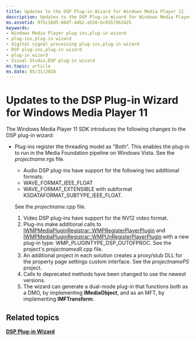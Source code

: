```yaml
---
title: Updates to the DSP Plug-in Wizard for Windows Media Player 11
description: Updates to the DSP Plug-in Wizard for Windows Media Player 11
ms.assetid: 975c18d5-06d7-4db2-a558-bc6557963425
keywords:
- Windows Media Player plug-ins,plug-in wizard
- plug-ins,plug-in wizard
- digital signal processing plug-ins,plug-in wizard
- DSP plug-ins,plug-in wizard
- plug-in wizard
- Visual Studio,DSP plug-in wizard
ms.topic: article
ms.date: 05/31/2018
---
```


# Updates to the DSP Plug-in Wizard for Windows Media Player 11

The Windows Media Player 11 SDK introduces the following changes to the DSP plug-in wizard:

-   Plug-ins register the threading model as "Both". This enables the plug-in to run in the Media Foundation pipeline on Windows Vista. See the *projectname*.rgs file.

    -   Audio DSP plug-ins have support for the following two additional formats:

    <!-- -->

    -   WAVE\_FORMAT\_IEEE\_FLOAT
    -   WAVE\_FORMAT\_EXTENSIBLE with subformat KSDATAFORMAT\_SUBTYPE\_IEEE\_FLOAT.

    See the *projectname*.cpp file.

    1.  Video DSP plug-ins have support for the NV12 video format.
    2.  Plug-ins make additional calls to [IWMPMediaPluginRegistrar::WMPRegisterPlayerPlugin](/windows/desktop/api/wmpservices/nf-wmpservices-iwmpmediapluginregistrar-wmpregisterplayerplugin) and [IWMPMediaPluginRegistrar::WMPUnRegisterPlayerPlugin](/windows/desktop/api/wmpservices/nf-wmpservices-iwmpmediapluginregistrar-wmpunregisterplayerplugin) with a new plug-in type: WMP\_PLUGINTYPE\_DSP\_OUTOFPROC. See the project's *projectnamedll*.cpp file.
    3.  An additional project in each solution creates a proxy/stub DLL for the property page settings custom interface. See the *projectnamePS* project.
    4.  Calls to deprecated methods have been changed to use the newest versions.
    5.  The wizard can generate a dual-mode plug-in that functions both as a DMO, by implementing **IMediaObject**, and as an MFT, by implementing **IMFTransform**.

## Related topics

<dl> <dt>

[**DSP Plug-in Wizard**](dsp-plug-in-wizard.md)
</dt> </dl>

 

 




